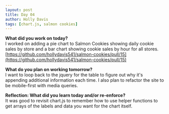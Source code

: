 ```yaml
---
layout: post
title: Day 04
author: Holly Davis
tags: [chart.js, salmon cookies]
---
```


**What did you work on today?**  
I worked on adding a pie chart to Salmon Cookies showing daily cookie sales by store and a bar chart showing cookie sales by hour for all stores.
[https://github.com/hollydavis541/salmon-cookies/pull/15](https://github.com/hollydavis541/salmon-cookies/pull/15)

**What do you plan on working tomorrow?**  
I want to loop back to the jquery for the table to figure out why it's appending additional information each time. I also plan to refactor the site to be mobile-first with media queries.

**Reflection: What did you learn today and/or re-enforce?**  
It was good to revisit chart.js to remember how to use helper functions to get arrays of the labels and data you want for the chart itself.

